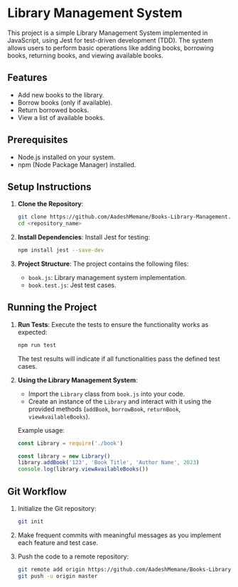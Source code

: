 # Library Management System

This project is a simple Library Management System implemented in JavaScript, using Jest for test-driven development (TDD). The system allows users to perform basic operations like adding books, borrowing books, returning books, and viewing available books.

## Features

- Add new books to the library.
- Borrow books (only if available).
- Return borrowed books.
- View a list of available books.

## Prerequisites

- Node.js installed on your system.
- npm (Node Package Manager) installed.

## Setup Instructions

1. **Clone the Repository**:

   ```bash
   git clone https://github.com/AadeshMemane/Books-Library-Management.git
   cd <repository_name>
   ```

2. **Install Dependencies**:
   Install Jest for testing:

   ```bash
   npm install jest --save-dev
   ```

3. **Project Structure**:
   The project contains the following files:
   - `book.js`: Library management system implementation.
   - `book.test.js`: Jest test cases.

## Running the Project

1. **Run Tests**:
   Execute the tests to ensure the functionality works as expected:

   ```bash
   npm run test
   ```

   The test results will indicate if all functionalities pass the defined test cases.

2. **Using the Library Management System**:

   - Import the `Library` class from `book.js` into your code.
   - Create an instance of the `Library` and interact with it using the provided methods (`addBook`, `borrowBook`, `returnBook`, `viewAvailableBooks`).

   Example usage:

   ```javascript
   const Library = require('./book')

   const library = new Library()
   library.addBook('123', 'Book Title', 'Author Name', 2023)
   console.log(library.viewAvailableBooks())
   ```

## Git Workflow

1. Initialize the Git repository:

   ```bash
   git init
   ```

2. Make frequent commits with meaningful messages as you implement each feature and test case.

3. Push the code to a remote repository:
   ```bash
   git remote add origin https://github.com/AadeshMemane/Books-Library-Management.git
   git push -u origin master
   ```
